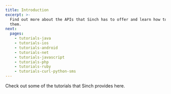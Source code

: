 ```yaml
---
title: Introduction
excerpt: >-
  Find out more about the APIs that Sinch has to offer and learn how to use
  them.
next:
  pages:
    - tutorials-java
    - tutorials-ios
    - tutorials-android
    - tutorials-net
    - tutorials-javascript
    - tutorials-php
    - tutorials-ruby
    - tutorials-curl-python-sms
---
```

Check out some of the tutorials that Sinch provides here.

